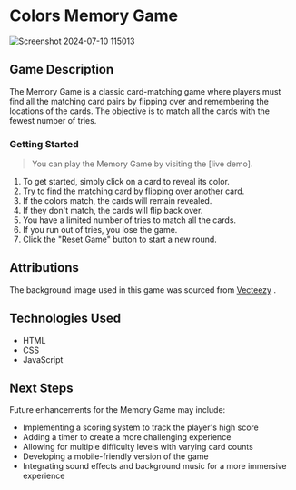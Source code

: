 # Colors Memory Game
![Screenshot 2024-07-10 115013](https://github.com/nourbahar/Memory-card-game/assets/96497876/0e46aa31-8ace-46db-b1ce-d62c4af8f0e0)


## Game Description
The Memory Game is a classic card-matching game where players must find all the matching card pairs by flipping over and remembering the locations of the cards. The objective is to match all the cards with the fewest number of tries.

### Getting Started
> You can play the Memory Game by visiting the [live demo].

1. To get started, simply click on a card to reveal its color.
2. Try to find the matching card by flipping over another card. 
3. If the colors match, the cards will remain revealed. 
4. If they don't match, the cards will flip back over.
5. You have a limited number of tries to match all the cards. 
6. If you run out of tries, you lose the game.
7. Click the "Reset Game" button to start a new round.


## Attributions
The background image used in this game  was sourced from [Vecteezy](https://www.vecteezy.com/vector-art/27202364-vector-pastel-memphis-blog-banner-template) .

## Technologies Used
* HTML
* CSS
* JavaScript

## Next Steps
Future enhancements for the Memory Game may include:

* Implementing a scoring system to track the player's high score
* Adding a timer to create a more challenging experience
* Allowing for multiple difficulty levels with varying card counts
* Developing a mobile-friendly version of the game
* Integrating sound effects and background music for a more immersive experience
